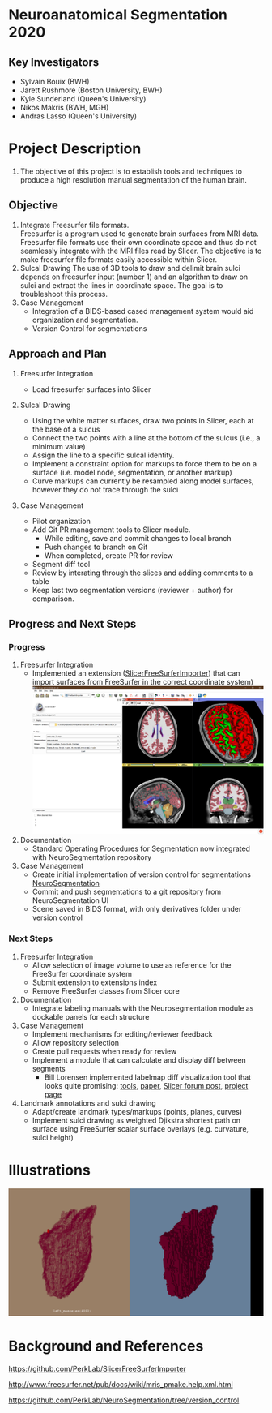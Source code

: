 # Neuroanatomical Segmentation 2020

## Key Investigators

- Sylvain Bouix (BWH)
- Jarett Rushmore (Boston University, BWH)
- Kyle Sunderland (Queen's University)
- Nikos Makris (BWH, MGH)
- Andras Lasso (Queen's University)

# Project Description

1.  The objective of this project is to establish tools and techniques to produce a high resolution manual segmentation of the human brain.

## Objective

<!-- Describe here WHAT you would like to achieve (what you will have as end result). -->

1. Integrate Freesurfer file formats.  
    Freesurfer is a program used to generate brain surfaces from MRI data.  Freesurfer file formats use their own coordinate space and thus do not seamlessly integrate with the MRI files read by Slicer.  The objective is to make freesurfer file formats easily accessible within Slicer.
2. Sulcal Drawing
The use of 3D tools to draw and delimit brain sulci depends on freesurfer input (number 1) and an algorithm to draw on sulci and extract the lines in coordinate space.  The goal is to troubleshoot this process.
3. Case Management
    - Integration of a BIDS-based cased management system would aid organization and segmentation.
    - Version Control for segmentations

## Approach and Plan
<!-- Describe here HOW you would like to achieve the objectives stated above. -->
1. Freesurfer Integration
    - Load freesurfer surfaces into Slicer

1.  Sulcal Drawing
    - Using the white matter surfaces, draw two points in Slicer, each at the base of a sulcus
    - Connect the two points with a line at the bottom of the sulcus (i.e., a minimum value)
    - Assign the line to a specific sulcal identity.
    - Implement a constraint option for markups to force them to be on a surface (i.e. model node, segmentation, or another markup)
    - Curve markups can currently be resampled along model surfaces, however they do not trace through the sulci

1. Case Management
    - Pilot organization
    - Add Git PR management tools to Slicer module.
      - While editing, save and commit changes to local branch
      - Push changes to branch on Git
      - When completed, create PR for review
    - Segment diff tool
    - Review by interating through the slices and adding comments to a table
    - Keep last two segmentation versions (reviewer + author) for comparison.

## Progress and Next Steps

### Progress
1. Freesurfer Integration
    - Implemented an extension ([SlicerFreeSurferImporter](https://github.com/PerkLab/SlicerFreeSurferImporter)) that can import surfaces from FreeSurfer in the correct coordinate system)
    ![FreeSurfer](SlicerFreesurfer.png)
1. Documentation
    - Standard Operating Procedures for Segmentation now integrated with NeuroSegmentation repository
1. Case Management
    - Create initial implementation of version control for segmentations [NeuroSegmentation](https://github.com/PerkLab/NeuroSegmentation)
    - Commit and push segmentations to a git repository from NeuroSegmentation UI
    - Scene saved in BIDS format, with only derivatives folder under version control

### Next Steps
1. Freesurfer Integration
    - Allow selection of image volume to use as reference for the FreeSurfer coordinate system
    - Submit extension to extensions index
    - Remove FreeSurfer classes from Slicer core
1. Documentation
    - Integrate labeling manuals with the Neurosegmentation module as dockable panels for each structure 
1. Case Management
    - Implement mechanisms for editing/reviewer feedback
    - Allow repository selection
    - Create pull requests when ready for review
    - Implement a module that can calculate and display diff between segments
        - Bill Lorensen implemented labelmap diff visualization tool that looks quite promising: [tools](https://github.com/lorensen/OpenAtlas/tree/master/Tools), [paper](https://github.com/lorensen/OpenAtlas/tree/master/Tools), [Slicer forum post](https://discourse.slicer.org/t/open-atlas-followup/7286), [project page](https://www.na-mic.org/wiki/2015_Winter_Project_Week:OpenAtlas)
1. Landmark annotations and sulci drawing
    - Adapt/create landmark types/markups (points, planes, curves)
    - Implement sulci drawing as weighted Djikstra shortest path on surface using FreeSurfer scalar surface overlays (e.g. curvature, sulci height)

# Illustrations

![Output of labelmap diff tool by Bill Lorensen](https://raw.githubusercontent.com/lorensen/SPLBrainAtlas/master/Changes/left_masseter_diff.png)

# Background and References

https://github.com/PerkLab/SlicerFreeSurferImporter

http://www.freesurfer.net/pub/docs/wiki/mris_pmake.help.xml.html

https://github.com/PerkLab/NeuroSegmentation/tree/version_control

